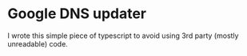 # Google DNS updater
I wrote this simple piece of typescript to avoid using 3rd party (mostly unreadable) code.
